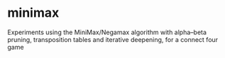 # minimax
Experiments using the MiniMax/Negamax algorithm with alpha–beta pruning, transposition tables and iterative deepening, for a connect four game
